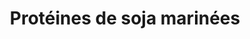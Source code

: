 ---
uuid: dc1c35a5-a38e-42a5-a637-0b22769b50a7
title: Protéines de soja marinées
description: Pour mettre dans un wrap par exemple
layout: recettes
type: plat
categories:
  - Snacking
regime:
  - vegetarien
  - vegan
  - sans-gluten
  - sans-lactose
cuisson: Oui
temperature: Chaud
plate: 120
check: Oui
checkAlwaysOk: true
checkfor: 250
ingredients:
  legumes: []
  autres:
    - title: Protéines de soja
      quantite: 5.4
      unit: Kg
    - title: Eau
      quantite: 5.3
      unit: litre
  epices:
    - title: Coulis de tomates
      quantite: 4.8
      unit: Kg
    - title: Sauce soja
      quantite: 1.2
      unit: litre
    - title: Paprika fumé
      quantite: 50
      unit: grammes
    - title: Coriandre
      quantite: 50
      unit: grammes
    - title: Curcuma
      quantite: 50
      unit: grammes
    - title: Cumin
      quantite: 50
      unit: grammes
materiel:
  - Marmitte
preparation: >-
  *  Mettre dans une grande marmite tous les ingrédients sauf les protéines de
  soja. Bien mélanger.

  * Ajouter les protéines de soja. Bien mélanger.

  * Porter à ébullition en mélangeant régulièrement

  * Couper le feu quand ça bout, et laisser les protéines absorber le liquide (pendant 30 minutes environ). Ajouter de l'eau bouillante si besoin.  

  * Les protéines sont prêtes quand elles ont absorbé tout le liquide, elles doivent avoir une texture un peu comme de la viande (mou mais pas trop, un peu élastique). Si elles sont trop dures il faut rajouter de l'eau bouillante et re-mélanger.

  * Optionnel : faire sauter les protéines à la poêle dans un peu d'huile juste avant de servir pour qu'elles soient bien chaudes et un peu croustillantes
publishDate: 2024-03-12T16:57:22.988Z
---